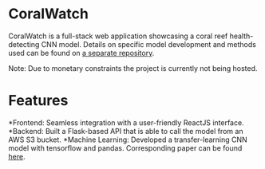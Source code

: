 # CoralWatch #
CoralWatch is a full-stack web application showcasing a coral reef health-detecting CNN model. Details on specific model development and methods used can be found on [a separate repository](https://github.com/JesusJBL/ReefModel).

Note: Due to monetary constraints the project is currently not being hosted.

# Features #
*Frontend: Seamless integration with a user-friendly ReactJS interface.
*Backend: Built a Flask-based API that is able to call the model from an AWS S3 bucket.
*Machine Learning: Developed a transfer-learning CNN model with tensorflow and pandas. Corresponding paper can be found [here](https://bentleyedu-my.sharepoint.com/:w:/r/personal/jbautista_falcon_bentley_edu/Documents/Honor%27s%20Capstone%20Report.docx?d=w021523b7ca974a55b055504fb77f9cc7&csf=1&web=1&e=u38akt).
